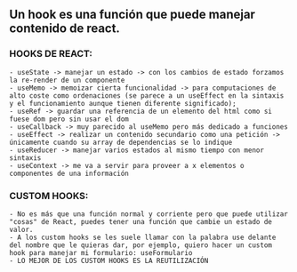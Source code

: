 ## Un hook es una función que puede manejar contenido de react.

### HOOKS DE REACT: 
    - useState -> manejar un estado -> con los cambios de estado forzamos la re-render de un componente
    - useMemo -> memoizar cierta funcionalidad -> para computaciones de alto coste como ordenaciones (se parece a un useEffect en la sintaxis y el funcionamiento aunque tienen diferente significado);
    - useRef -> guardar una referencia de un elemento del html como si fuese dom pero sin usar el dom
    - useCallback -> muy parecido al useMemo pero más dedicado a funciones
    - useEffect -> realizar un contenido secundario como una petición -> únicamente cuando su array de dependencias se lo indique
    - useReducer -> manejar varios estados al mismo tiempo con menor sintaxis
    - useContext -> me va a servir para proveer a x elementos o componentes de una información


### CUSTOM HOOKS:
    - No es más que una función normal y corriente pero que puede utilizar "cosas" de React, puedes tener una función que cambie un estado de valor.
    - A los custom hooks se les suele llamar con la palabra use delante del nombre que le quieras dar, por ejemplo, quiero hacer un custom hook para manejar mi formulario: useFormulario
    - LO MEJOR DE LOS CUSTOM HOOKS ES LA REUTILIZACIÓN